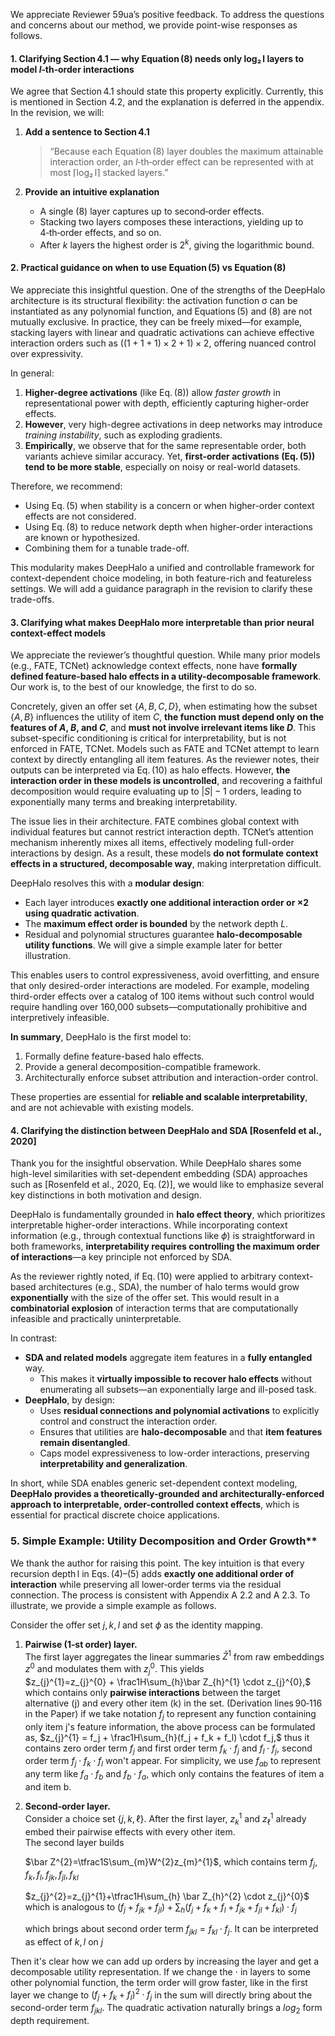 We appreciate Reviewer 59ua’s positive feedback. To address the questions and concerns about our method, we provide point-wise responses as follows.

#### 1. Clarifying Section 4.1 — why Equation (8) needs only **log₂ l** layers to model *l*‑th‑order interactions

We agree that Section 4.1 should state this property explicitly. Currently, this is mentioned in Section 4.2, and the explanation is deferred in the appendix. 
In the revision, we will:

1. **Add a sentence to Section 4.1**  
   > “Because each Equation (8) layer doubles the maximum attainable interaction order, an *l*‑th‑order effect can be represented with at most ⌈log₂ l⌉ stacked layers.”

2. **Provide an intuitive explanation**  
   - A single (8) layer captures up to second‑order effects.  
   - Stacking two layers composes these interactions, yielding up to 4‑th‑order effects, and so on.  
   - After *k* layers the highest order is $2^{k}$, giving the logarithmic bound.


#### 2. Practical guidance on when to use Equation (5) vs Equation (8)

We appreciate this insightful question. One of the strengths of the DeepHalo architecture is its structural flexibility: the activation function σ can be instantiated as any polynomial function, and Equations (5) and (8) are not mutually exclusive. In practice, they can be freely mixed—for example, stacking layers with linear and quadratic activations can achieve effective interaction orders such as $((1+1+1)\times2+1)\times2$, offering nuanced control over expressivity.

In general:

1. **Higher-degree activations** (like Eq. (8)) allow *faster growth* in representational power with depth, efficiently capturing higher-order effects.
2. **However**, very high-degree activations in deep networks may introduce *training instability*, such as exploding gradients.
3. **Empirically**, we observe that for the same representable order, both variants achieve similar accuracy. Yet, **first-order activations (Eq. (5)) tend to be more stable**, especially on noisy or real-world datasets.

Therefore, we recommend:

- Using Eq. (5) when stability is a concern or when higher-order context effects are not considered.
- Using Eq. (8) to reduce network depth when higher-order interactions are known or hypothesized.
- Combining them for a tunable trade-off.

This modularity makes DeepHalo a unified and controllable framework for context-dependent choice modeling, in both feature-rich and featureless settings. We will add a guidance paragraph in the revision to clarify these trade-offs.

#### 3. Clarifying what makes DeepHalo more interpretable than prior neural context-effect models

We appreciate the reviewer’s thoughtful question. While many prior models (e.g., FATE, TCNet) acknowledge context effects, none have **formally defined feature-based halo effects in a utility-decomposable framework**. Our work is, to the best of our knowledge, the first to do so.

Concretely, given an offer set $\{A, B, C, D\}$, when estimating how the subset $\{A, B\}$ influences the utility of item $C$, **the function must depend only on the features of $A$, $B$, and $C$**, and **must not involve irrelevant items like $D$**. This subset-specific conditioning is critical for interpretability, but is not enforced in FATE, TCNet. Models such as FATE and TCNet attempt to learn context by directly entangling all item features. As the reviewer notes, their outputs can be interpreted via Eq. (10) as halo effects. However, **the interaction order in these models is uncontrolled**, and recovering a faithful decomposition would require evaluating up to $|S|-1$ orders, leading to exponentially many terms and breaking interpretability.

The issue lies in their architecture. FATE combines global context with individual features but cannot restrict interaction depth. TCNet’s attention mechanism inherently mixes all items, effectively modeling full-order interactions by design. As a result, these models **do not formulate context effects in a structured, decomposable way**, making interpretation difficult.

DeepHalo resolves this with a **modular design**:

- Each layer introduces **exactly one additional interaction order or $\times 2$ using quadratic activation**.
- The **maximum effect order is bounded** by the network depth $L$.
- Residual and polynomial structures guarantee **halo-decomposable utility functions**. We will give a simple example later for better illustration.

This enables users to control expressiveness, avoid overfitting, and ensure that only desired-order interactions are modeled. For example, modeling third-order effects over a catalog of 100 items without such control would require handling over 160,000 subsets—computationally prohibitive and interpretively infeasible.

**In summary**, DeepHalo is the first model to:

1. Formally define feature-based halo effects. 
2. Provide a general decomposition-compatible framework.
3. Architecturally enforce subset attribution and interaction-order control.

These properties are essential for **reliable and scalable interpretability**, and are not achievable with existing models.

#### 4. Clarifying the distinction between DeepHalo and SDA [Rosenfeld et al., 2020]

Thank you for the insightful observation. While DeepHalo shares some high-level similarities with set-dependent embedding (SDA) approaches such as [Rosenfeld et al., 2020, Eq. (2)], we would like to emphasize several key distinctions in both motivation and design.

DeepHalo is fundamentally grounded in **halo effect theory**, which prioritizes interpretable higher-order interactions. While incorporating context information (e.g., through contextual functions like $\phi$) is straightforward in both frameworks, **interpretability requires controlling the maximum order of interactions**—a key principle not enforced by SDA.

As the reviewer rightly noted, if Eq. (10) were applied to arbitrary context-based architectures (e.g., SDA), the number of halo terms would grow **exponentially** with the size of the offer set. This would result in a **combinatorial explosion** of interaction terms that are computationally infeasible and practically uninterpretable.

In contrast:

- **SDA and related models** aggregate item features in a **fully entangled** way.
  - This makes it **virtually impossible to recover halo effects** without enumerating all subsets—an exponentially large and ill-posed task.
- **DeepHalo**, by design:
  - Uses **residual connections and polynomial activations** to explicitly control and construct the interaction order.
  - Ensures that utilities are **halo-decomposable** and that **item features remain disentangled**.
  - Caps model expressiveness to low-order interactions, preserving **interpretability and generalization**.

In short, while SDA enables generic set-dependent context modeling, **DeepHalo provides a theoretically-grounded and architecturally-enforced approach to interpretable, order-controlled context effects**, which is essential for practical discrete choice applications.

### 5. Simple Example: Utility Decomposition and Order Growth**
We thank the author for raising this point.  The key intuition is that every recursion depth l in Eqs. (4)–(5) adds **exactly one additional order of interaction** while preserving all lower‑order terms via the residual connection. The process is consistent with Appendix A 2.2 and A 2.3. To illustrate, we provide a simple example as follows. 

Consider the offer set ${j, k, l}$ and set $\phi$ as the identity mapping.

1. **Pairwise (1‑st order) layer.**  
   The first layer aggregates the linear summaries $\bar Z^{1}$ from raw embeddings $z^{0}$ and modulates them with $z_{j}^{0}$. This yields  
   $z_{j}^{1}=z_{j}^{0} + \frac1H\sum_{h}\bar Z_{h}^{1} \cdot z_{j}^{0},$  
   which contains only **pairwise interactions** between the target alternative \(j\) and every other item \(k\) in the set.  (Derivation lines 90‑116 in the Paper)
   if we take notation $f_j$ to represent any function containing only item j's feature information, the above process can be formulated as,
   $z_{j}^{1} = f_j + \frac1H\sum_{h}(f_j + f_k + f_l) \cdot f_j,$ thus it contains zero order term $f_j$ and first order term $f_k \cdot f_j$ and $f_l \cdot f_j$, second order term $f_j \cdot f_k \cdot f_l$ won't appear. For simplicity, we use $f_{ab}$ to represent any term like $f_a \cdot f_b$ and $f_b \cdot f_a$, which only contains the features of item a and item b.

2. **Second‑order layer.**  
   Consider a choice set $\{j,k,\ell\}$.  After the first layer, $z_{k}^{1}$ and $z_{\ell}^{1}$ already embed their pairwise effects with every other item.  
   The second layer builds
    
   $\bar Z^{2}=\tfrac1S\sum_{m}W^{2}z_{m}^{1}$, which contains term $f_j, f_k, f_l, f_{jk}, f_{jl}, f_{kl}$
   
   $z_{j}^{2}=z_{j}^{1}+\tfrac1H\sum_{h} \bar Z_{h}^{2} \cdot z_{j}^{0}$ which is analogous to $(f_j + f_{jk} + f_{jl}) + \sum_h(f_j + f_k + f_l + f_{jk} + f_{jl} + f_{kl}) \cdot f_j$
   
   which brings about second order term $f_{jkl} = f_{kl} \cdot f_{j}$. It can be interpreted as effect of ${k,l}$ on $j$

Then it's clear how we can add up orders by increasing the layer and get a decomposable utility representation. If we change the $\cdot$ in layers to some other polynomial function, the term order will grow faster, like in the first layer we change to $(f_j + f_k + f_l)^2 \cdot f_j$ in the sum will directly bring about the second-order term $f_{jkl}$. The quadratic activation naturally brings a $log_2$ form depth requirement.
